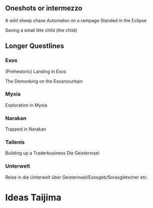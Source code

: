 
## Oneshots or intermezzo
A wild sheep chase
Automaton on a rampage
Standed in the Eclipse

Saving a small litte child (the child)

## Longer Questlines 
### Exos
(Prehestoric) Landing in Exos

The Demonking on the Exosmountain


### Myxia
Exploration in Myxia

### Narakan
Trapped in Narakan

### Tailenis
Building up a Traderbusiness
Die Geisterinsel
### Unterwelt
Reise in die Unterwelt über Geisterinsel/Exosgeb/Sorasgletscher etc.
# Ideas Taijima